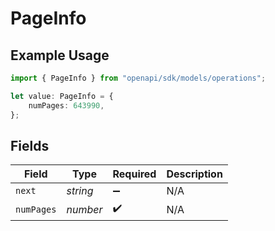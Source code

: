 # PageInfo

## Example Usage

```typescript
import { PageInfo } from "openapi/sdk/models/operations";

let value: PageInfo = {
    numPages: 643990,
};
```

## Fields

| Field              | Type               | Required           | Description        |
| ------------------ | ------------------ | ------------------ | ------------------ |
| `next`             | *string*           | :heavy_minus_sign: | N/A                |
| `numPages`         | *number*           | :heavy_check_mark: | N/A                |